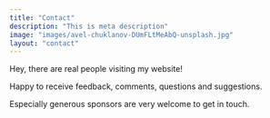 ```yaml
---
title: "Contact"
description: "This is meta description"
image: "images/avel-chuklanov-DUmFLtMeAbQ-unsplash.jpg"
layout: "contact"
---
```

Hey, there are real people visiting my website!

Happy to receive feedback, comments, questions and suggestions. 

Especially generous sponsors are very welcome to get in touch.<br><br>


